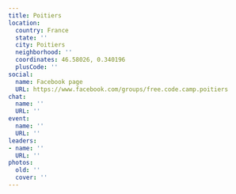 ```yaml
---
title: Poitiers
location:
  country: France
  state: ''
  city: Poitiers
  neighborhood: ''
  coordinates: 46.58026, 0.340196
  plusCode: ''
social:
  name: Facebook page
  URL: https://www.facebook.com/groups/free.code.camp.poitiers
chat:
  name: ''
  URL: ''
event:
  name: ''
  URL: ''
leaders:
- name: ''
  URL: ''
photos:
  old: ''
  cover: ''
---
```

